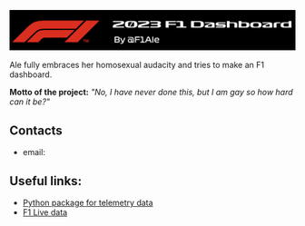 ![F1](https://github.com/Ale-cianfa/F1_Shiny/blob/main/jpg/Header.png)

Ale fully embraces her homosexual audacity and tries to make an F1 dashboard. 

**Motto of the project:** *"No, I have never done this, but I am gay so how hard can it be?"*

## Contacts
- email: 

## Useful links: 
- [Python package for telemetry data](https://github.com/theOehrly/Fast-F1) 
- [F1 Live data](https://www.formula1.com/en/f1-live-timing.html)
